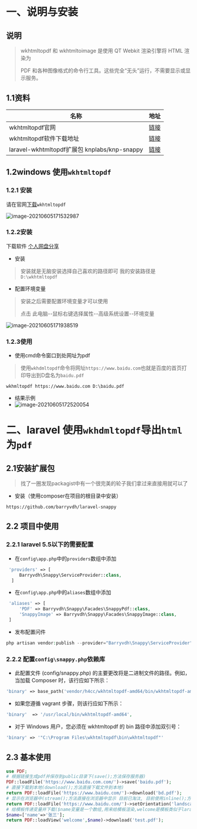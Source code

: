 #  一、说明与安装

## 说明

> wkhtmltopdf 和 wkhtmltoimage 是使用 QT Webkit 渲染引擎将 HTML 渲染为
>
>  PDF 和各种图像格式的命令行工具。这些完全“无头”运行，不需要显示或显示服务。

## 1.1资料

| 名称                                         | 地址                                                      |
| -------------------------------------------- | --------------------------------------------------------- |
| wkhtmltopdf官网                              | [链接](https://wkhtmltopdf.org/)                          |
| wkhtmltopdf软件下载地址                      | [链接](https://wkhtmltopdf.org/downloads.html)            |
| laravel-wkhtmltopdf扩展包 knplabs/knp-snappy | [链接](https://packagist.org/packages/knplabs/knp-snappy) |

## 1.2windows 使用`wkhtmltopdf`

###  1.2.1 安装

请在官网[下载](https://github.com/wkhtmltopdf/packaging/releases/download/0.12.6-1/wkhtmltox-0.12.6-1.msvc2015-win64.exe)`wkhtmltopdf`

![image-20210605171532987](https://yaoliuyang-blog-images.oss-cn-beijing.aliyuncs.com/blogImages/image-20210605171532987.png)



### 1.2.2安装

下载软件 [个人网盘分享](https://yaoliuyang.lanzoui.com/iA6wtptpqyj)

- 安装

> 安装就是无脑安装选择自己喜欢的路径即可	我的安装路径是`D:\wkhtmltopdf`

- 配置环境变量

> 安装之后需要配置环境变量才可以使用
>
> 点击 此电脑--鼠标右键选择属性--高级系统设置--环境变量

![image-20210605171938519](https://yaoliuyang-blog-images.oss-cn-beijing.aliyuncs.com/blogImages/image-20210605171938519.png)

### 1.2.3使用

- 使用cmd命令窗口到处网址为pdf

> 使用`wkhdmltopdf`命令将网址`https://www.baidu.com`也就是百度的首页打印导出到D盘名为`baidu.pdf`

```shell
wkhmltopdf https://www.baidu.com D:\baidu.pdf
```

- 结果示例
- ![image-20210605172520054](https://yaoliuyang-blog-images.oss-cn-beijing.aliyuncs.com/blogImages/image-20210605172520054.png)

#  二、laravel 使用`wkhdmltopdf`导出`html`为`pdf`

## 2.1安装扩展包

> 找了一圈发现packagist中有一个很完美的轮子我们拿过来直接用就可以了

- 安装（使用composer在项目的根目录中安装）

```shell
https://github.com/barryvdh/laravel-snappy
```

## 2.2 项目中使用

### 2.2.1 laravel 5.5以下的需要配置

- 在`config\app.php`中的`providers`数组中添加

```php
 'providers' => [
     Barryvdh\Snappy\ServiceProvider::class,
  ]
```

- 在`config\app.php`中的`aliases`数组中添加

```php
 'aliases' => [
     'PDF' => Barryvdh\Snappy\Facades\SnappyPdf::class,
     'SnappyImage' => Barryvdh\Snappy\Facades\SnappyImage::class,    
 ]
```

- 发布配置问件

```php
php artisan vendor:publish --provider="Barryvdh\Snappy\ServiceProvider"
```

### 2.2.2 配置`config\snappy.php`依赖库

- 此配置文件 (config/snappy.php) 的主要更改将是二进制文件的路径。例如，当加载 Composer 时，该行应如下所示：

```php
'binary' => base_path('vendor/h4cc/wkhtmltopdf-amd64/bin/wkhtmltopdf-amd64'),
```

- 如果您遵循 vagrant 步骤，则该行应如下所示：

```php
'binary'  => '/usr/local/bin/wkhtmltopdf-amd64',
```

- 对于 Windows 用户，您必须在 wkhtmltopdf 的 bin 路径中添加双引号：

```php
'binary' => '"C:\Program Files\wkhtmltopdf\bin\wkhtmltopdf"'
```

## 2.3 基本使用

```php
use PDF;
# 根据链接生成pdf并保存到public目录下(save();方法保存服务器)
PDF::loadFile('https://www.baidu.com.com/')->save('baidu.pdf');
# 直接下载到本地(download();方法直接下载文件到本地)
return PDF::loadFile('https://www.baidu.com/')->download('bd.pdf');
# 显示在浏览器中(stream();方法直接在浏览器中显示 目前已淘汰, 目前使用inline();方法)
return PDF::loadFile('https://www.baidu.com/')->setOrientation('landscape')->stream('bd.pdf');
# 给模板传递变量并下载($name变量是一个数组,用来给模板渲染,welcome是模板类似于laravel blade模板)
$name=['name'=>'张三'];
return PDF::loadView('welcome',$name)->download('test.pdf');
```



